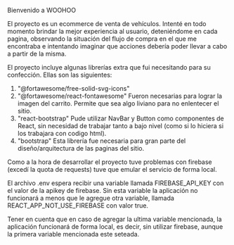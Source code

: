 Bienvenido a WOOHOO

El proyecto es un ecommerce de venta de vehículos. Intenté en todo momento brindar la mejor experiencia al usuario, deteniéndome en cada pagina, observando la situación del flujo de compra en el que me encontraba e intentando imaginar que acciones debería poder llevar a cabo a partir de la misma.

El proyecto incluye algunas librerías extra que fui necesitando para su confección. Ellas son las siguientes:

1) "@fortawesome/free-solid-svg-icons"
2) "@fortawesome/react-fontawesome"
  Fueron necesarias para lograr la imagen del carrito. Permite que sea algo liviano para no enlentecer el sitio.
3) "react-bootstrap"
Pude utilizar NavBar y Button como componentes de React, sin necesidad de trabajar tanto a bajo nivel (como si lo hiciera si los trabajara con codigo html).
4) "bootstrap"
Esta librería fue necesaria para gran parte del diseño/arquitectura de las paginas del sitio.

Como a la hora de desarrollar el proyecto tuve problemas con firebase (excedí la quota de requests) tuve que emular el servicio de forma local.

El archivo .env espera recibir una variable llamada FIREBASE_API_KEY con el valor de la apikey de firebase. Sin esta variable la aplicación no funcionará a menos que le agregue otra variable, llamada REACT_APP_NOT_USE_FIREBASE con valor true.

Tener en cuenta que en caso de agregar la ultima variable mencionada, la aplicación funcionará de forma local, es decir, sin utilizar firebase, aunque la primera variable mencionada este seteada.